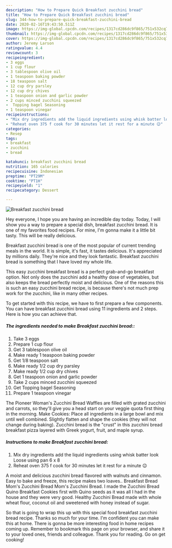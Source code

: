 ```yaml
---
description: "How to Prepare Quick Breakfast zucchini bread"
title: "How to Prepare Quick Breakfast zucchini bread"
slug: 344-how-to-prepare-quick-breakfast-zucchini-bread
date: 2020-02-16T19:43:50.511Z
image: https://img-global.cpcdn.com/recipes/1317cd286dc9f865/751x532cq70/breakfast-zucchini-bread-recipe-main-photo.jpg
thumbnail: https://img-global.cpcdn.com/recipes/1317cd286dc9f865/751x532cq70/breakfast-zucchini-bread-recipe-main-photo.jpg
cover: https://img-global.cpcdn.com/recipes/1317cd286dc9f865/751x532cq70/breakfast-zucchini-bread-recipe-main-photo.jpg
author: Jeremy Larson
ratingvalue: 4.4
reviewcount: 3
recipeingredient:
- 3 eggs
- 1 cup flour
- 3 tablespoon olive oil
- 1 teaspoon baking powder
- 18 teaspoon salt
- 12 cup dry parsley
- 12 cup dry chives
- 1 teaspoon onion and garlic powder
- 2 cups minced zucchini squeezed
-  Topping bagel Seasoning
- 1 teaspoon vinegar
recipeinstructions:
- "Mix dry ingredients add the liquid ingredients using whisk batter look Loose using pan 6 x 8"
- "Reheat oven 375 f cook for 30 minutes let it rest for a minute 😉"
categories:
- Resep
tags:
- breakfast
- zucchini
- bread

katakunci: breakfast zucchini bread
nutrition: 165 calories
recipecuisine: Indonesian
preptime: "PT29M"
cooktime: "PT1H"
recipeyield: "1"
recipecategory: Dessert

---
```



![Breakfast zucchini bread](https://img-global.cpcdn.com/recipes/1317cd286dc9f865/751x532cq70/breakfast-zucchini-bread-recipe-main-photo.jpg)

Hey everyone, I hope you are having an incredible day today. Today, I will show you a way to prepare a special dish, breakfast zucchini bread. It is one of my favorites food recipes. For mine, I'm gonna make it a little bit tasty. This will be really delicious.

Breakfast zucchini bread is one of the most popular of current trending meals in the world. It is simple, it's fast, it tastes delicious. It's appreciated by millions daily. They're nice and they look fantastic. Breakfast zucchini bread is something that I have loved my whole life.

This easy zucchini breakfast bread is a perfect grab-and-go breakfast option. Not only does the zucchini add a healthy dose of vegetables, but also keeps the bread perfectly moist and delicious. One of the reasons this is such an easy zucchini bread recipe, is because there&#39;s not much prep work for the zucchini, like in many other recipes.


To get started with this recipe, we have to first prepare a few components. You can have breakfast zucchini bread using 11 ingredients and 2 steps. Here is how you can achieve that.

##### The ingredients needed to make Breakfast zucchini bread::

1. Take 3 eggs
1. Prepare 1 cup flour
1. Get 3 tablespoon olive oil
1. Make ready 1 teaspoon baking powder
1. Get 1/8 teaspoon salt
1. Make ready 1/2 cup dry parsley
1. Make ready 1/2 cup dry chives
1. Get 1 teaspoon onion and garlic powder
1. Take 2 cups minced zucchini squeezed
1. Get  Topping bagel Seasoning
1. Prepare 1 teaspoon vinegar


The Pioneer Woman&#39;s Zucchini Bread Waffles are filled with grated zucchini and carrots, so they&#39;ll give you a head start on your veggie quota first thing in the morning. Make Cookies: Place all ingredients in a large bowl and mix until well combined. Slightly flatten and shape the cookies (they will not change during baking). Zucchini bread is the &#34;crust&#34; in this zucchini bread breakfast pizza layered with Greek yogurt, fruit, and maple syrup. 

##### Instructions to make Breakfast zucchini bread:

1. Mix dry ingredients add the liquid ingredients using whisk batter look Loose using pan 6 x 8
1. Reheat oven 375 f cook for 30 minutes let it rest for a minute 😉


A moist and delicious zucchini bread flavored with walnuts and cinnamon. Easy to bake and freeze, this recipe makes two loaves.. Breakfast Bread Mom&#39;s Zucchini Bread Mom&#39;s Zucchini Bread. I made the Zucchini Bread Quino Breakfast Cookies first with Quino seeds as it was all I had in the house and they were very good. Healthy Zucchini Bread made with whole wheat flour, coconut oil and sweetened with honey instead of sugar. 

So that is going to wrap this up with this special food breakfast zucchini bread recipe. Thanks so much for your time. I'm confident you can make this at home. There is gonna be more interesting food in home recipes coming up. Remember to bookmark this page on your browser, and share it to your loved ones, friends and colleague. Thank you for reading. Go on get cooking!
